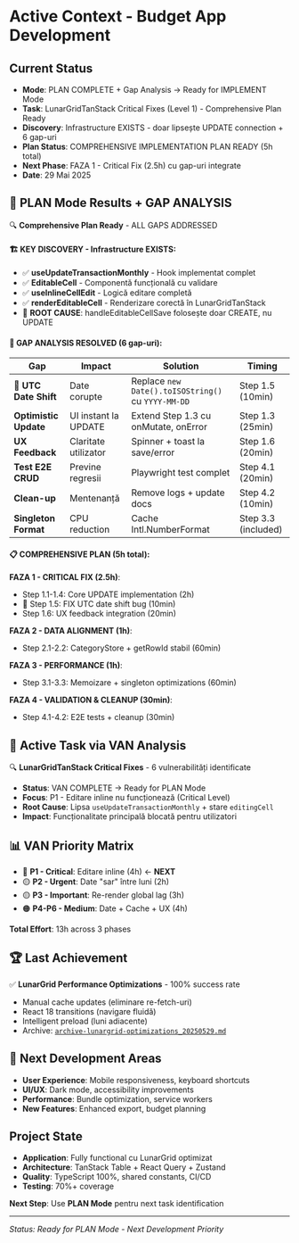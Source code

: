 # Active Context - Budget App Development

## Current Status
- **Mode**: PLAN COMPLETE + Gap Analysis → Ready for IMPLEMENT Mode
- **Task**: LunarGridTanStack Critical Fixes (Level 1) - Comprehensive Plan Ready
- **Discovery**: Infrastructure EXISTS - doar lipsește UPDATE connection + 6 gap-uri
- **Plan Status**: COMPREHENSIVE IMPLEMENTATION PLAN READY (5h total)
- **Next Phase**: FAZA 1 - Critical Fix (2.5h) cu gap-uri integrate
- **Date**: 29 Mai 2025

## 🎯 PLAN Mode Results + GAP ANALYSIS
🔍 **Comprehensive Plan Ready** - ALL GAPS ADDRESSED

#### **🏗️ KEY DISCOVERY - Infrastructure EXISTS**:
- ✅ **useUpdateTransactionMonthly** - Hook implementat complet  
- ✅ **EditableCell** - Componentă funcțională cu validare
- ✅ **useInlineCellEdit** - Logică editare completă
- ✅ **renderEditableCell** - Renderizare corectă în LunarGridTanStack
- 🔴 **ROOT CAUSE**: handleEditableCellSave folosește doar CREATE, nu UPDATE

#### **🐞 GAP ANALYSIS RESOLVED** (6 gap-uri):

| Gap | Impact | Solution | Timing |
|-----|--------|----------|---------|
| 🐞 **UTC Date Shift** | Date corupte | Replace `new Date().toISOString()` cu `YYYY-MM-DD` | Step 1.5 (10min) |
| **Optimistic Update** | UI instant la UPDATE | Extend Step 1.3 cu onMutate, onError | Step 1.3 (25min) |
| **UX Feedback** | Claritate utilizator | Spinner + toast la save/error | Step 1.6 (20min) |
| **Test E2E CRUD** | Previne regresii | Playwright test complet | Step 4.1 (20min) |
| **Clean-up** | Mentenanță | Remove logs + update docs | Step 4.2 (10min) |
| **Singleton Format** | CPU reduction | Cache Intl.NumberFormat | Step 3.3 (included) |

#### **📋 COMPREHENSIVE PLAN (5h total)**:
**FAZA 1 - CRITICAL FIX (2.5h)**:
- Step 1.1-1.4: Core UPDATE implementation (2h)
- 🐞 Step 1.5: FIX UTC date shift bug (10min)
- Step 1.6: UX feedback integration (20min)

**FAZA 2 - DATA ALIGNMENT (1h)**:
- Step 2.1-2.2: CategoryStore + getRowId stabil (60min)

**FAZA 3 - PERFORMANCE (1h)**:
- Step 3.1-3.3: Memoizare + singleton optimizations (60min)

**FAZA 4 - VALIDATION & CLEANUP (30min)**:
- Step 4.1-4.2: E2E tests + cleanup (30min)

## 🎯 Active Task via VAN Analysis
🔍 **LunarGridTanStack Critical Fixes** - 6 vulnerabilități identificate
- **Status**: VAN COMPLETE → Ready for PLAN Mode  
- **Focus**: P1 - Editare inline nu funcționează (Critical Level)
- **Root Cause**: Lipsa `useUpdateTransactionMonthly` + stare `editingCell`
- **Impact**: Funcționalitate principală blocată pentru utilizatori

## 📊 VAN Priority Matrix
- 🔴 **P1 - Critical**: Editare inline (4h) ← **NEXT**
- 🟡 **P2 - Urgent**: Date "sar" între luni (2h) 
- 🟡 **P3 - Important**: Re-render global lag (3h)
- 🟠 **P4-P6 - Medium**: Date + Cache + UX (4h)

**Total Effort**: 13h across 3 phases

## 🏆 Last Achievement
✅ **LunarGrid Performance Optimizations** - 100% success rate
- Manual cache updates (eliminare re-fetch-uri)
- React 18 transitions (navigare fluidă) 
- Intelligent preload (luni adiacente)
- Archive: [`archive-lunargrid-optimizations_20250529.md`](archive/archive-lunargrid-optimizations_20250529.md)

## 🚀 Next Development Areas
- **User Experience**: Mobile responsiveness, keyboard shortcuts
- **UI/UX**: Dark mode, accessibility improvements
- **Performance**: Bundle optimization, service workers
- **New Features**: Enhanced export, budget planning

## Project State
- **Application**: Fully functional cu LunarGrid optimizat
- **Architecture**: TanStack Table + React Query + Zustand
- **Quality**: TypeScript 100%, shared constants, CI/CD
- **Testing**: 70%+ coverage

**Next Step**: Use **PLAN Mode** pentru next task identification

---

*Status: Ready for PLAN Mode - Next Development Priority*
